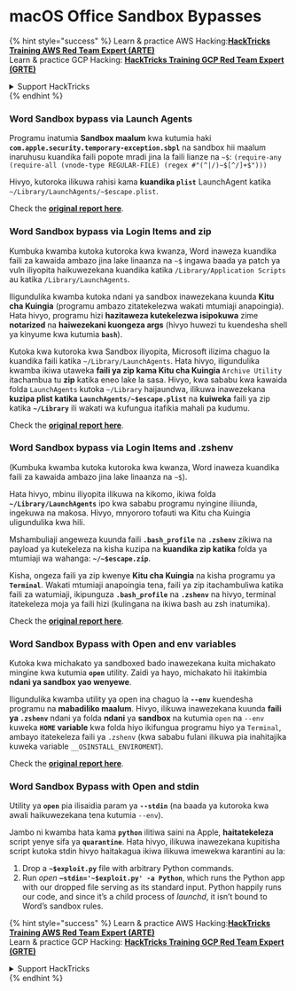 # macOS Office Sandbox Bypasses

{% hint style="success" %}
Learn & practice AWS Hacking:<img src="/.gitbook/assets/arte.png" alt="" data-size="line">[**HackTricks Training AWS Red Team Expert (ARTE)**](https://training.hacktricks.xyz/courses/arte)<img src="/.gitbook/assets/arte.png" alt="" data-size="line">\
Learn & practice GCP Hacking: <img src="/.gitbook/assets/grte.png" alt="" data-size="line">[**HackTricks Training GCP Red Team Expert (GRTE)**<img src="/.gitbook/assets/grte.png" alt="" data-size="line">](https://training.hacktricks.xyz/courses/grte)

<details>

<summary>Support HackTricks</summary>

* Check the [**subscription plans**](https://github.com/sponsors/carlospolop)!
* **Join the** 💬 [**Discord group**](https://discord.gg/hRep4RUj7f) or the [**telegram group**](https://t.me/peass) or **follow** us on **Twitter** 🐦 [**@hacktricks\_live**](https://twitter.com/hacktricks\_live)**.**
* **Share hacking tricks by submitting PRs to the** [**HackTricks**](https://github.com/carlospolop/hacktricks) and [**HackTricks Cloud**](https://github.com/carlospolop/hacktricks-cloud) github repos.

</details>
{% endhint %}

### Word Sandbox bypass via Launch Agents

Programu inatumia **Sandbox maalum** kwa kutumia haki **`com.apple.security.temporary-exception.sbpl`** na sandbox hii maalum inaruhusu kuandika faili popote mradi jina la faili lianze na `~$`: `(require-any (require-all (vnode-type REGULAR-FILE) (regex #"(^|/)~$[^/]+$")))`

Hivyo, kutoroka ilikuwa rahisi kama **kuandika `plist`** LaunchAgent katika `~/Library/LaunchAgents/~$escape.plist`.

Check the [**original report here**](https://www.mdsec.co.uk/2018/08/escaping-the-sandbox-microsoft-office-on-macos/).

### Word Sandbox bypass via Login Items and zip

Kumbuka kwamba kutoka kutoroka kwa kwanza, Word inaweza kuandika faili za kawaida ambazo jina lake linaanza na `~$` ingawa baada ya patch ya vuln iliyopita haikuwezekana kuandika katika `/Library/Application Scripts` au katika `/Library/LaunchAgents`.

Iligundulika kwamba kutoka ndani ya sandbox inawezekana kuunda **Kitu cha Kuingia** (programu ambazo zitatekelezwa wakati mtumiaji anapoingia). Hata hivyo, programu hizi **hazitaweza kutekelezwa isipokuwa** zime **notarized** na **haiwezekani kuongeza args** (hivyo huwezi tu kuendesha shell ya kinyume kwa kutumia **`bash`**).

Kutoka kwa kutoroka kwa Sandbox iliyopita, Microsoft ilizima chaguo la kuandika faili katika `~/Library/LaunchAgents`. Hata hivyo, iligundulika kwamba ikiwa utaweka **faili ya zip kama Kitu cha Kuingia** `Archive Utility` itachambua tu **zip** katika eneo lake la sasa. Hivyo, kwa sababu kwa kawaida folda `LaunchAgents` kutoka `~/Library` haijaundwa, ilikuwa inawezekana **kuzipa plist katika `LaunchAgents/~$escape.plist`** na **kuiweka** faili ya zip katika **`~/Library`** ili wakati wa kufungua itafikia mahali pa kudumu.

Check the [**original report here**](https://objective-see.org/blog/blog\_0x4B.html).

### Word Sandbox bypass via Login Items and .zshenv

(Kumbuka kwamba kutoka kutoroka kwa kwanza, Word inaweza kuandika faili za kawaida ambazo jina lake linaanza na `~$`).

Hata hivyo, mbinu iliyopita ilikuwa na kikomo, ikiwa folda **`~/Library/LaunchAgents`** ipo kwa sababu programu nyingine iliiunda, ingekuwa na makosa. Hivyo, mnyororo tofauti wa Kitu cha Kuingia uligundulika kwa hili.

Mshambuliaji angeweza kuunda faili **`.bash_profile`** na **`.zshenv`** zikiwa na payload ya kutekeleza na kisha kuzipa na **kuandika zip katika** folda ya mtumiaji wa wahanga: **`~/~$escape.zip`**.

Kisha, ongeza faili ya zip kwenye **Kitu cha Kuingia** na kisha programu ya **`Terminal`**. Wakati mtumiaji anapoingia tena, faili ya zip itachambuliwa katika faili za watumiaji, ikipunguza **`.bash_profile`** na **`.zshenv`** na hivyo, terminal itatekeleza moja ya faili hizi (kulingana na ikiwa bash au zsh inatumika).

Check the [**original report here**](https://desi-jarvis.medium.com/office365-macos-sandbox-escape-fcce4fa4123c).

### Word Sandbox Bypass with Open and env variables

Kutoka kwa michakato ya sandboxed bado inawezekana kuita michakato mingine kwa kutumia **`open`** utility. Zaidi ya hayo, michakato hii itakimbia **ndani ya sandbox yao wenyewe**.

Iligundulika kwamba utility ya open ina chaguo la **`--env`** kuendesha programu na **mabadiliko maalum**. Hivyo, ilikuwa inawezekana kuunda **faili ya `.zshenv`** ndani ya folda **ndani** ya **sandbox** na kutumia `open` na `--env` kuweka **`HOME` variable** kwa folda hiyo ikifungua programu hiyo ya `Terminal`, ambayo itatekeleza faili ya `.zshenv` (kwa sababu fulani ilikuwa pia inahitajika kuweka variable `__OSINSTALL_ENVIROMENT`).

Check the [**original report here**](https://perception-point.io/blog/technical-analysis-of-cve-2021-30864/).

### Word Sandbox Bypass with Open and stdin

Utility ya **`open`** pia ilisaidia param ya **`--stdin`** (na baada ya kutoroka kwa awali haikuwezekana tena kutumia `--env`).

Jambo ni kwamba hata kama **`python`** ilitiwa saini na Apple, **haitatekeleza** script yenye sifa ya **`quarantine`**. Hata hivyo, ilikuwa inawezekana kupitisha script kutoka stdin hivyo haitakagua ikiwa ilikuwa imewekwa karantini au la:&#x20;

1. Drop a **`~$exploit.py`** file with arbitrary Python commands.
2. Run _open_ **`–stdin='~$exploit.py' -a Python`**, which runs the Python app with our dropped file serving as its standard input. Python happily runs our code, and since it’s a child process of _launchd_, it isn’t bound to Word’s sandbox rules.

{% hint style="success" %}
Learn & practice AWS Hacking:<img src="/.gitbook/assets/arte.png" alt="" data-size="line">[**HackTricks Training AWS Red Team Expert (ARTE)**](https://training.hacktricks.xyz/courses/arte)<img src="/.gitbook/assets/arte.png" alt="" data-size="line">\
Learn & practice GCP Hacking: <img src="/.gitbook/assets/grte.png" alt="" data-size="line">[**HackTricks Training GCP Red Team Expert (GRTE)**<img src="/.gitbook/assets/grte.png" alt="" data-size="line">](https://training.hacktricks.xyz/courses/grte)

<details>

<summary>Support HackTricks</summary>

* Check the [**subscription plans**](https://github.com/sponsors/carlospolop)!
* **Join the** 💬 [**Discord group**](https://discord.gg/hRep4RUj7f) or the [**telegram group**](https://t.me/peass) or **follow** us on **Twitter** 🐦 [**@hacktricks\_live**](https://twitter.com/hacktricks\_live)**.**
* **Share hacking tricks by submitting PRs to the** [**HackTricks**](https://github.com/carlospolop/hacktricks) and [**HackTricks Cloud**](https://github.com/carlospolop/hacktricks-cloud) github repos.

</details>
{% endhint %}
